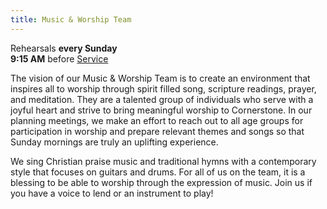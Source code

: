 ```yaml
---
title: Music & Worship Team
---
```

Rehearsals **every Sunday** \
**9:15 AM** before [Service](about.html#service-details)

The vision of our Music & Worship Team is to create an environment that inspires all to worship through spirit filled song, scripture readings, prayer, and meditation.  They are a talented group of individuals who serve with a joyful heart and strive to bring meaningful worship to Cornerstone. In our planning meetings, we make an effort to reach out to all age groups for participation in worship and prepare relevant themes and songs so that Sunday mornings are truly an uplifting experience.

We sing Christian praise music and traditional hymns with a contemporary style that focuses on guitars and drums. For all of us on the team, it is a blessing to be able to worship through the expression of music. Join us if you have a voice to lend or an instrument to play!
